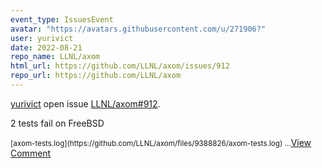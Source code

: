 ```yaml
---
event_type: IssuesEvent
avatar: "https://avatars.githubusercontent.com/u/271906?"
user: yurivict
date: 2022-08-21
repo_name: LLNL/axom
html_url: https://github.com/LLNL/axom/issues/912
repo_url: https://github.com/LLNL/axom
---
```


<a href='https://github.com/yurivict' target='_blank'>yurivict</a> open issue <a href='https://github.com/LLNL/axom/issues/912' target='_blank'>LLNL/axom#912</a>.

<p>2 tests fail on FreeBSD</p><small>[axom-tests.log](https://github.com/LLNL/axom/files/9388826/axom-tests.log)...</small><a href='https://github.com/LLNL/axom/issues/912' target='_blank'>View Comment</a>